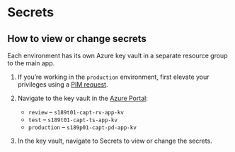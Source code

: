 # Secrets

## How to view or change secrets

Each environment has its own Azure key vault in a separate resource group to the
main app.

1. If you’re working in the `production` environment, first elevate your
   privileges using a [PIM request](priviliged-identity-management-requests.md).

2. Navigate to the key vault in the [Azure Portal](https://portal.azure.com):

   - `review` – `s189t01-capt-rv-app-kv`
   - `test` – `s189t01-capt-ts-app-kv`
   - `production` – `s189p01-capt-pd-app-kv`

3. In the key vault, navigate to Secrets to view or change the secrets.
